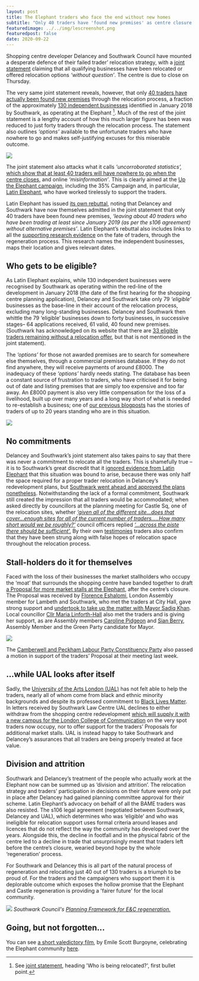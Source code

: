 ```yaml
---
layout: post
title: The Elephant traders who face the end without new homes
subtitle: "Only 40 traders have 'found new premises' as centre closure looms"
featuredimage: ../../img/lescreenshot.png
featuredpost: false
date: 2020-09-22
---
```

Shopping centre developer Delancey and Southwark Council have mounted a desperate defence of their failed trader’ relocation strategy, with a [joint statement](https://elephantandcastletowncentre.co.uk/news/elephant-and-castle-town-centre-relocation-correcting-the-misinformation-and-providing-the-facts/) claiming that all qualifying businesses have been relocated or offered relocation options _‘without question’_.  The centre is due to close on Thursday.

The very same joint statement reveals, however, that only [40 traders have actually been found new premises](https://elephantandcastletowncentre.co.uk/news/elephant-and-castle-town-centre-relocation-correcting-the-misinformation-and-providing-the-facts/) through the relocation process, a fraction of the approximately [130 independent businesses](https://latinelephant.org/map/) identified in January 2018 by Southwark, as operating at the Elephant [^1]. Much of the rest of the joint statement is a lengthy account of how this much larger figure has been was reduced to just forty traders through the relocation process.   The statement also outlines _‘options’_ available to the unfortunate traders who have nowhere to go and makes self-justifying excuses for this miserable outcome.

![](http://35percent.org/img/lescreenshot.png)

The joint statement also attacks what it calls _‘uncorroborated statistics’,_ [which show that at least 40 traders will have nowhere to go when the centre closes](http://35percent.org/2020-08-31-southwark-responds-to-shopping-centre-campaigners/), and online _‘misinformation’_.  This is clearly aimed at the [Up the Elephant campaign](https://twitter.com/UpTheElephant_?ref_src=twsrc%5Egoogle%7Ctwcamp%5Eserp%7Ctwgr%5Eauthor), including the 35% Campaign and, in particular, [Latin Elephant](https://latinelephant.org/#Onubas), who have worked tirelessly to support the traders.

Latin Elephant has issued [its own rebuttal](https://latinelephant.org/public-statement-on-traders-without-relocation/), noting that Delancey and Southwark have now themselves admitted in the joint statement that only 40 traders have been found new premises, _‘leaving about 40 traders who have been trading at least since January 2019 (as per the s106 agreement) without alternative premises’_.  Latin Elephant’s rebuttal also includes links to all the [supporting research evidence](https://latinelephant.org/map/) on the fate of traders, through the regeneration process.  This research names the independent businesses, maps their location and gives relevant dates.

## Who gets to be eligible?

As Latin Elephant explains, while 130 independent businesses were recognised by Southwark as operating within the red-line of the development in January 2018 (the date of the first hearing for the shopping centre planning application), Delancey and Southwark take only 79 _‘eligible’_ businesses as the base-line in their account of the relocation process, excluding many long-standing businesses.  Delancey and Southwark then whittle the 79 ‘eligible’ businesses down to forty businesses, in successive stages– 64 applications received, 61 valid, 40 found new premises.  (Southwark has acknowledged on its website that there are [33 eligible traders remaining without a relocation offer](https://www.southwark.gov.uk/regeneration/elephant-and-castle?chapter=13), but that is not mentioned in the joint statement).

The _‘options’_ for those not awarded premises are to search for somewhere else themselves, through a commercial premises database.  If they do not find anywhere, they will receive payments of around £8000.  The inadequacy of these _‘options’_ hardly needs stating.  The database has been a constant source of frustration to traders, who have criticised it for being out of date and listing premises that are simply too expensive and too far away.  An £8000 payment is also very little compensation for the loss of a livelihood, built up over many years and a long way short of what is needed to re-establish a business; one of [our previous blogposts](http://35percent.org/2020-08-24-shopping-centre-traders-expelled-by-regeneration/) has the stories of traders of up to 20 years standing who are in this situation.

![](http://35percent.org/img/traderscomp.jpeg)

## No commitments

Delancey and Southwark’s joint statement also takes pains to say that there was never a commitment to relocate all the traders.  This is shamefully true – it is to Southwark’s great discredit that it [ignored evidence from Latin Elephant](http://35percent.org/2020-08-31-southwark-responds-to-shopping-centre-campaigners/)  that this situation was bound to arise, because there was only half the space required for a proper trader relocation in Delancey’s redevelopment plans, but [Southwark went ahead and approved the plans nonetheless](http://35percent.org/2020-08-31-southwark-responds-to-shopping-centre-campaigners/).
Notwithstanding the lack of a formal commitment, Southwark still created the impression that all traders would be accommodated; when asked directly by councillors at the planning meeting for Castle Sq, one of the relocation sites, whether [_‘given all of the different site…does that cover…enough sites for all of the current number of traders…..How many short would we be roughly?’_](https://twitter.com/elephant_petit/status/1081278395504197633) council officers replied [ _‘…across the piste there should be sufficient’._](https://twitter.com/elephant_petit/status/1081278395504197633)
By their own [testimonies](https://latinelephant.org/#Onubas) traders also confirm that they have been strung along with false hopes of relocation space throughout the relocation process.

## Stall-holders do it for themselves

Faced with the loss of their businesses the market stallholders who occupy the ‘moat’ that surrounds the shopping centre have banded together to draft [a Proposal for more market stalls at the Elephant](https://latinelephant.org/elephant-castle-relocation-proposal/), after the centre’s closure. 
The Proposal was received by [Florence Eshalomi](https://twitter.com/FloEshalomi/status/1306540256578203648), London Assembly member for Lambeth and Southwark, who met the traders at City Hall, gave strong support and [undertook to take up the matter with Mayor Sadiq Khan](https://twitter.com/FloEshalomi/status/1306540256578203648).  Local councillor [Cllr Maria Linforth-Hall](https://twitter.com/mariaadderley?lang=en) also met the traders and is giving her support, as are Assembly members [Caroline Pidgeon](https://twitter.com/CarolinePidgeon/status/1306979203066327043/photo/1) and [Sian Berry](https://twitter.com/sianberry), Assembly Member and the Green Party candidate for Mayor.

![](http://35percent.org/img/proposal1.png)

The [Camberwell and Peckham Labour Party Constituency Party](https://twitter.com/cambpecklab) also passed a motion in support of the traders’ Proposal at their meeting last week.

## …while UAL looks after itself

Sadly, the [University of the Arts London (UAL)](https://www.arts.ac.uk/about-ual) has not felt able to help the traders, nearly all of whom come from black and ethnic minority backgrounds and despite its professed commitment to [Black Lives Matter](https://www.arts.ac.uk/about-ual/press-office/stories/black-lives-matter).   In letters received by Southwark Law Centre UAL declines to either withdraw from the shopping centre redevelopment [which will supply it with a new campus for the London College of Communication](https://www.alliesandmorrison.com/projects/london-college-of-communication) on the very spot traders now occupy, nor to offer support for the traders’ Proposals for additional market stalls.  UAL is instead happy to take Southwark and Delancey’s assurances that all traders are being properly treated at face value.

## Division and attrition

Southwark and Delancey’s treatment of the people who actually work at the Elephant now can be summed up as ‘division and attrition’.  The relocation strategy and traders’ participation in decisions on their future were only put in place after Delancey had gained planning committee approval for their scheme. Latin Elephant’s advocacy on behalf of all the BAME traders was also resisted.  The s106 legal agreement (negotiated between Southwark, Delancey and UAL), which determines who was ‘eligible’ and who was ineligible for relocation support uses formal criteria around leases and licences that do not reflect the way the community has developed over the years.  Alongside this, the decline in footfall and in the physical fabric of the centre led to a decline in trade that unsurprisingly meant that traders left before the centre’s closure, wearied beyond hope by the whole ‘regeneration’ process.

For Southwark and Delancey this is all part of the natural process of regeneration and relocating just 40 out of 130 traders is a triumph to be proud of.  For the traders and the campaigners who support them it is deplorable outcome which exposes the hollow promise that the Elephant and Castle regeneration is providing a 'fairer future' for the local community.

![](http://crappistmartin.github.io/images/spd.png)
*Southwark Council's [Planning Framework for E&C regeneration.](https://www.southwark.gov.uk/planning-and-building-control/planning-policy-and-transport-policy/development-plan/supplementary-planning-documents-spd/spd-by-area?chapter=4)*

## Going, but not forgotten...

You can see [a short valedictory film](https://youtu.be/U_41XM1_VSc), by Emile Scott Burgoyne, celebrating the Elephant community [here](https://youtu.be/U_41XM1_VSc). 

[^1]: See [joint statement](https://elephantandcastletowncentre.co.uk/news/elephant-and-castle-town-centre-relocation-correcting-the-misinformation-and-providing-the-facts/), heading 'Who is being relocated?', first bullet point.
